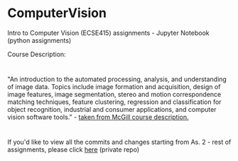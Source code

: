 # ComputerVision
Intro to Computer Vision (ECSE415) assignments - Jupyter Notebook (python assignments)

Course Description: 
#
"An introduction to the automated processing, analysis, and understanding of image data. Topics include image formation and acquisition, design of image features, image segmentation, stereo and motion correspondence matching techniques, feature clustering, regression and classification for object recognition, industrial and consumer applications, and computer vision software tools." - <a href="https://www.mcgill.ca/study/2018-2019/courses/ecse-415">taken from McGill course description.</a>
#
If you'd like to view all the commits and changes starting from As. 2 - rest of assignments, please click <a href="https://github.com/nayemalam/LiveProjects">here</a>  (private repo)

